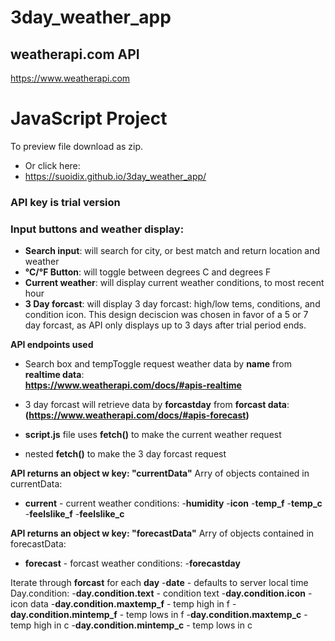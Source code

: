 # 3day_weather_app

## weatherapi.com API
https://www.weatherapi.com

# JavaScript Project
To preview file download as zip. 
- Or click here: 
- https://suoidix.github.io/3day_weather_app/

### API key is trial version
### Input buttons and weather display: 
- **Search input**: will search for city, or best match and return location and weather
- **°C/°F Button**: will toggle between degrees C and degrees F
- **Current weather**: will display current weather conditions, to most recent hour
- **3 Day forcast**: will display 3 day forcast: high/low tems, conditions, and condition icon.
This design deciscion was chosen in favor of a 5 or 7 day forcast, as API only displays up to
3 days after trial period ends.

**API endpoints used**
- Search box and tempToggle request weather data by **name** from **realtime data**:  
**https://www.weatherapi.com/docs/#apis-realtime**  
- 3 day forcast will retrieve data by **forcastday** from **forcast data**:  
**(https://www.weatherapi.com/docs/#apis-forecast)**  

- **script.js** file uses **fetch()** to make the current weather request
- nested **fetch()** to make the 3 day forcast request

**API returns an object w key: "currentData"**
Arry of objects contained in currentData:
- **current** - current weather conditions:
                -**humidity**
                -**icon**
                -**temp_f**
                -**temp_c**
                -**feelslike_f**
                -**feelslike_c**

**API returns an object w key: "forecastData"**
Arry of objects contained in forecastData:
- **forecast** - forcast weather conditions:
                -**forecastday**

Iterate through **forcast** for each **day**
                -**date** - defaults to server local time
                Day.condition:
                    -**day.condition.text** - condition text
                    -**day.condition.icon** - icon data
                    -**day.condition.maxtemp_f** - temp high in f
                    -**day.condition.mintemp_f** - temp lows in f
                    -**day.condition.maxtemp_c** - temp high in c
                    -**day.condition.mintemp_c** - temp lows in c